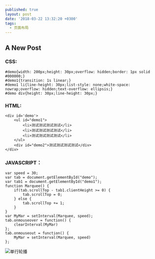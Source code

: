 ```yaml
---
published: true
layout: post
date: '2018-03-22 13:32:20 +0300'
tags:
  - 页面布局
---
```

## A New Post


### CSS:

```
#demo{width: 200px;height: 30px;overflow: hidden;border: 1px solid #000000;}
#demo1{transition: 1s linear;}
#demo1 li{line-height: 30px;list-style: none;white-space: nowrap;overflow: hidden;text-overflow: ellipsis;}
#demo div{height: 30px;line-height: 30px;}
```

### HTML:

```
<div id='demo'>
	<ul id="demo1">
		<li>测试测试测试测试</li>
		<li>测试测试测试测试</li>
		<li>测试测试测试测试</li>
	</ul>
	<div id="demo2">测试测试测试测试</div>
</div>
```

### JAVASCRIPT：

```
var speed = 30; 
var tab = document.getElementById("demo");
var tab1 = document.getElementById("demo1");
function Marquee() {
	if(tab.scrollTop - tab1.clientHeight >= 0) {
		tab.scrollTop = 0;
	} else {
		tab.scrollTop += 1;
	}
}
var MyMar = setInterval(Marquee, speed);
tab.onmouseover = function() {
	clearInterval(MyMar)
};
tab.onmouseout = function() {
	MyMar = setInterval(Marquee, speed)
};
```


![单行轮播]({{site.baseurl}}/assets/img/demo/201908/2019-08-31-15.37.gif)
